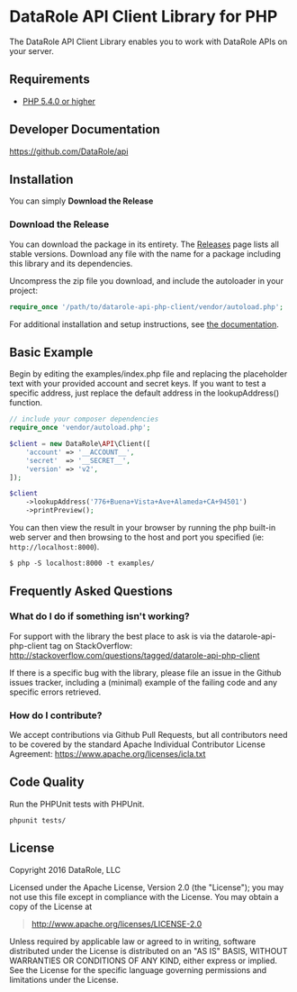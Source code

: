 # DataRole API Client Library for PHP #

The DataRole API Client Library enables you to work with DataRole APIs on your server.

## Requirements ##
* [PHP 5.4.0 or higher](http://www.php.net/)

## Developer Documentation ##
https://github.com/DataRole/api

## Installation ##

You can simply **Download the Release**

### Download the Release

You can download the package in its entirety. The [Releases](https://github.com/DataRole/api-client-php/releases) page lists all stable versions. Download any file with the name for a package including this library and its dependencies.

Uncompress the zip file you download, and include the autoloader in your project:

```php
require_once '/path/to/datarole-api-php-client/vendor/autoload.php';
```

For additional installation and setup instructions, see [the documentation](https://github.com/datarole/api/blob/master/sdks/php.md#installation).

## Basic Example ##
Begin by editing the examples/index.php file and replacing the placeholder text with your provided account and secret keys.  If you want to test a specific address, just replace the default address in the lookupAddress() function. 

```PHP
// include your composer dependencies
require_once 'vendor/autoload.php';

$client = new DataRole\API\Client([
    'account' => '__ACCOUNT__',
    'secret'  => '__SECRET__',
    'version' => 'v2',
]);

$client
    ->lookupAddress('776+Buena+Vista+Ave+Alameda+CA+94501')
    ->printPreview();
```

You can then view the result in your browser by running the php built-in web server and then browsing to the host and port you specified (ie: `http://localhost:8000`).

```
$ php -S localhost:8000 -t examples/
```

## Frequently Asked Questions ##

### What do I do if something isn't working? ###

For support with the library the best place to ask is via the datarole-api-php-client tag on StackOverflow: http://stackoverflow.com/questions/tagged/datarole-api-php-client

If there is a specific bug with the library, please file an issue in the Github issues tracker, including a (minimal) example of the failing code and any specific errors retrieved.

### How do I contribute? ###

We accept contributions via Github Pull Requests, but all contributors need to be covered by the standard Apache Individual Contributor License Agreement: https://www.apache.org/licenses/icla.txt

## Code Quality ##

Run the PHPUnit tests with PHPUnit.

    phpunit tests/

## License ##

Copyright 2016 DataRole, LLC

Licensed under the Apache License, Version 2.0 (the "License");
you may not use this file except in compliance with the License.
You may obtain a copy of the License at

> <http://www.apache.org/licenses/LICENSE-2.0>

Unless required by applicable law or agreed to in writing, software
distributed under the License is distributed on an "AS IS" BASIS,
WITHOUT WARRANTIES OR CONDITIONS OF ANY KIND, either express or implied.
See the License for the specific language governing permissions and
limitations under the License.
